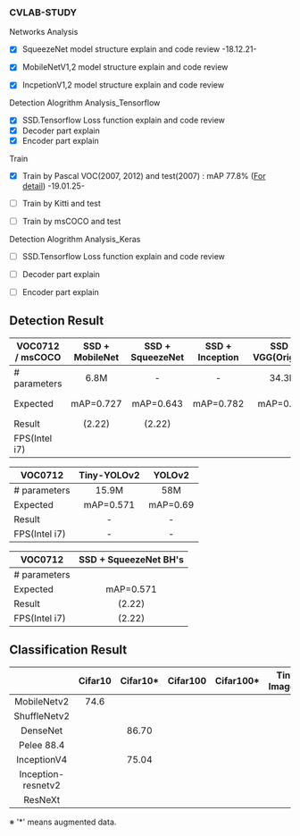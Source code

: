### CVLAB-STUDY  
  
  Networks Analysis  
- [x] SqueezeNet model structure explain and code review -18.12.21-  
- [x] MobileNetV1,2 model structure explain and code review   
- [x] IncpetionV1,2 model structure explain and code review  
    
 
 Detection Alogrithm Analysis_Tensorflow  
- [x] SSD.Tensorflow Loss function explain and code review   
- [x] Decoder part explain 
- [x] Encoder part explain 
  
 Train  
- [x] Train by Pascal VOC(2007, 2012) and test(2007) : mAP 77.8% ([For detail](https://github.com/INHA-CVLAB/CVLAB-STUDY/wiki)) -19.01.25-
- [ ] Train by Kitti and test
- [ ] Train by msCOCO and test  

   
 Detection Alogrithm Analysis_Keras  
- [ ] SSD.Tensorflow Loss function explain and code review   
- [ ] Decoder part explain 
- [ ] Encoder part explain 

  
Detection Result
---
|VOC0712 / msCOCO |SSD + MobileNet|SSD + SqueezeNet| SSD + Inception |  SSD + VGG(Original)| Pelee(SOTA) |
|----|:----:|:----:|:----:|:----:|:----:|
|# parameters| 6.8M | - | - | 34.3M | 5.4M |
|Expected|mAP=0.727  |mAP=0.643  |mAP=0.782 |mAP=0.778 |mAP=76.4 / 22.4 |
|Result| (2.22)  | (2.22) |  |  | (2.27) |
|FPS(Intel i7)| | | | | |

|VOC0712 |Tiny-YOLOv2|YOLOv2| 
|----|:----:|:----:|
|# parameters| 15.9M | 58M | 
|Expected|mAP=0.571  |mAP=0.69  |
|Result| - | - |
|FPS(Intel i7)| - | - |
  
|VOC0712 |SSD + SqueezeNet BH's| 
|----|:----:|
|# parameters|  | 
|Expected|mAP=0.571  |
|Result| (2.22) |
|FPS(Intel i7)| (2.22) |
  
  
  
Classification Result
---
| | Cifar10 | Cifar10*| Cifar100 | Cifar100* | Tiny-Imagenet | etc | 
|:----:|:----:|:----:|:----:|:----:|:----:|:----:|
|MobileNetv2|74.6 | | | |  |2.3M|
|ShuffleNetv2| | | | |  | |
|DenseNet| | 86.70 | | |  |6.5M|
|Pelee       88.4| | | | |  | |
|InceptionV4 | | 75.04 | | |  |51.1M |
|Inception-resnetv2 | | | | |  | |
|ResNeXt | | | | |  | |



※ '*' means augmented data.
